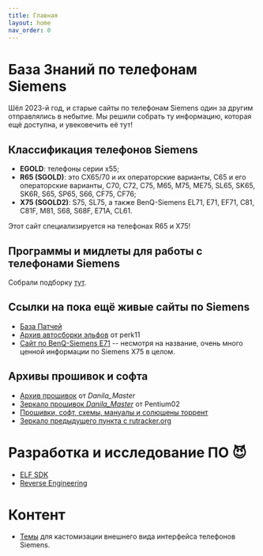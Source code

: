 ```yaml
---
title: Главная
layout: home
nav_order: 0
---
```

# База Знаний по телефонам Siemens

Шёл 2023-й год, и старые сайты по телефонам Siemens один за другим отправлялись в небытие. Мы решили собрать ту информацию, которая ещё доступна, и увековечить её тут!

## Классификация телефонов Siemens
 * **EGOLD**: телефоны серии x55;
 * **R65 (SGOLD)**: это CX65/70 и их операторские варианты, C65 и его операторские варианты, С70, C72, C75, M65, M75, ME75, SL65, SK65, SK6R, S65, SP65, S66, CF75, CF76;
 * **X75 (SGOLD2)**: S75, SL75, а также BenQ-Siemens EL71, E71, EF71, C81, C81F, M81, S68, S68F, E71A, CL61.

 Этот сайт специализируется на телефонах R65 и X75!

## Программы и мидлеты для работы с телефонами Siemens
Собрали подборку [тут](required_software.md).

## Ссылки на пока ещё живые сайты по Siemens

* [База Патчей](https://patches.kibab.com)
* [Архив автосборки эльфов](https://archive.perk11.info/elf/) от perk11
* [Сайт по BenQ-Siemens E71](http://e71.ru) -- несмотря на название, очень много ценной информации по Siemens X75 в целом.

## Архивы прошивок и софта
* [Архив прошивок](https://disk.yandex.ru/d/NHwLJphOEdoeA/flash/FW) от _Danila_Master_
* [Зеркало прошивок _Danila_Master_](https://stuff.pentium02.org/Siemens/) от Pentium02
* [Прошивки, софт, схемы, мануалы и солюшены торрент](https://rutracker.org/forum/viewtopic.php?t=2273781)
* [Зеркало предыдущего пункта с rutracker.org](https://stuff.pentium02.org/Siemens_rutracker.tar.gz)

# Разработка и исследование ПО 😈
* [ELF SDK](https://github.com/siemens-mobile-hacks/sdk)
* [Reverse Engineering](./reverse-engineering/)

# Контент

* [Темы](https://github.com/siemens-mobile-hacks/UI-Themes/blob/main/README.md) для кастомизации внешнего вида интерфейса телефонов Siemens.
